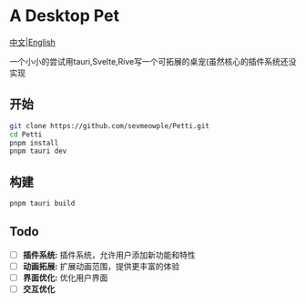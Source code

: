 # A Desktop Pet

[中文](/README.md)|[English](/README_en.md)

一个小小的尝试用tauri,Svelte,Rive写一个可拓展的桌宠(虽然核心的插件系统还没实现

## 开始

```sh
git clone https://github.com/sevmeowple/Petti.git
cd Petti
pnpm install
pnpm tauri dev
```

## 构建
```sh
pnpm tauri build
```

## Todo

- [ ] **插件系统:** 插件系统，允许用户添加新功能和特性
- [ ] **动画拓展:** 扩展动画范围，提供更丰富的体验
- [ ] **界面优化:** 优化用户界面
- [ ] **交互优化**
